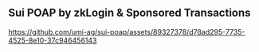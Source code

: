 ## Sui POAP by zkLogin & Sponsored Transactions

https://github.com/umi-ag/sui-poap/assets/89327378/d78ad295-7735-4525-8e10-37c946456143
